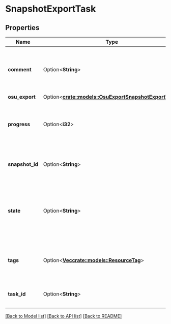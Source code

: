 # SnapshotExportTask

## Properties

Name | Type | Description | Notes
------------ | ------------- | ------------- | -------------
**comment** | Option<**String**> | If the snapshot export task fails, an error message appears. | [optional]
**osu_export** | Option<[**crate::models::OsuExportSnapshotExportTask**](OsuExportSnapshotExportTask.md)> |  | [optional]
**progress** | Option<**i32**> | The progress of the snapshot export task, as a percentage. | [optional]
**snapshot_id** | Option<**String**> | The ID of the snapshot to be exported. | [optional]
**state** | Option<**String**> | The state of the snapshot export task (`pending` \\| `active` \\| `completed` \\| `cancelled` \\| `failed`). | [optional]
**tags** | Option<[**Vec<crate::models::ResourceTag>**](ResourceTag.md)> | One or more tags associated with the snapshot export task. | [optional]
**task_id** | Option<**String**> | The ID of the snapshot export task. | [optional]

[[Back to Model list]](../README.md#documentation-for-models) [[Back to API list]](../README.md#documentation-for-api-endpoints) [[Back to README]](../README.md)


